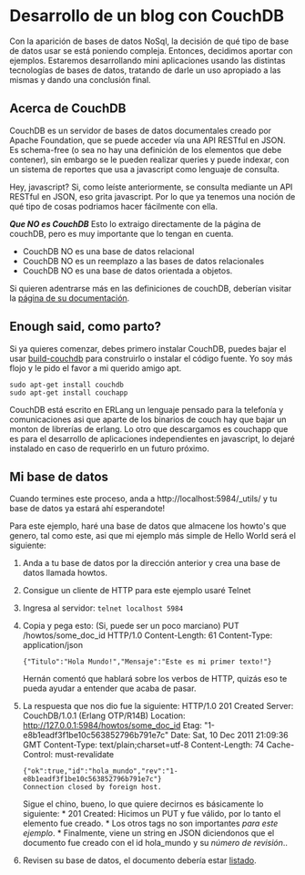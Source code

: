 Desarrollo de un blog con CouchDB
=================================

Con la aparición de bases de datos NoSql, la decisión de qué tipo de base de datos usar se está poniendo compleja. Entonces, decidimos aportar con ejemplos. Estaremos desarrollando mini aplicaciones usando las distintas tecnologías de bases de datos, tratando de darle un uso apropiado a las mismas y dando una conclusión final.

Acerca de CouchDB
-----------------

CouchDB es un servidor de bases de datos documentales creado por Apache Foundation, que se puede acceder vía una API RESTful en JSON.
Es schema-free (o sea no hay una definición de los elementos que debe contener), sin embargo se le pueden realizar queries y puede indexar, con un sistema de reportes que usa a javascript como lenguaje de consulta.

Hey, javascript? Si, como leíste anteriormente, se consulta mediante un API RESTful en JSON, eso grita javascript. Por lo que ya tenemos una noción de qué tipo de cosas podriamos hacer fácilmente con ella.

***Que NO es CouchDB***
Esto lo extraigo directamente de la página de couchDB, pero es muy importante que lo tengan en cuenta.

- CouchDB NO es una base de datos relacional
- CouchDB NO es un reemplazo a las bases de datos relacionales
- CouchDB NO es una base de datos orientada a objetos.

Si quieren adentrarse más en las definiciones de couchDB, deberían visitar la [página de su documentación](http://couchdb.apache.org/docs/intro.html).

Enough said, como parto?
------------------------

Si ya quieres comenzar, debes primero instalar CouchDB, puedes bajar el usar [build-couchdb](https://github.com/iriscouch/build-couchdb) para construirlo o instalar el código fuente. Yo soy más flojo y le pido el favor a mi querido amigo apt.

	sudo apt-get install couchdb
	sudo apt-get install couchapp

CouchDB está escrito en ERLang un lenguaje pensado para la telefonía y comunicaciones asi que aparte de los binarios de couch hay que bajar un monton de librerías de erlang. Lo otro que descargamos es couchapp que es para el desarrollo de aplicaciones independientes en javascript, lo dejaré instalado en caso de requerirlo en un futuro próximo.

Mi base de datos
----------------

Cuando termines este proceso, anda a http://localhost:5984/_utils/ y tu base de datos ya estará ahí esperandote!

Para este ejemplo, haré una base de datos que almacene los howto's que genero, tal como este, asi que mi ejemplo más simple de Hello World será el siguiente:

1.	Anda a tu base de datos por la dirección anterior y crea una base de datos llamada howtos.
2.	Consigue un cliente de HTTP para este ejemplo usaré Telnet
3.  Ingresa al servidor: <code>telnet localhost 5984</code>
4.	Copia y pega esto: (Si, puede ser un poco marciano)
		PUT /howtos/some_doc_id HTTP/1.0
		Content-Length: 61
		Content-Type: application/json

		{"Titulo":"Hola Mundo!","Mensaje":"Este es mi primer texto!"}
	Hernán comentó que hablará sobre los verbos de HTTP, quizás eso te pueda ayudar a entender que acaba de pasar.
5.	La respuesta que nos dio fue la siguiente:
		HTTP/1.0 201 Created
		Server: CouchDB/1.0.1 (Erlang OTP/R14B)
		Location: http://127.0.0.1:5984/howtos/some_doc_id
		Etag: "1-e8b1eadf3f1be10c563852796b791e7c"
		Date: Sat, 10 Dec 2011 21:09:36 GMT
		Content-Type: text/plain;charset=utf-8
		Content-Length: 74
		Cache-Control: must-revalidate

		{"ok":true,"id":"hola_mundo","rev":"1-e8b1eadf3f1be10c563852796b791e7c"}		
		Connection closed by foreign host.
	Sigue el chino, bueno, lo que quiere decirnos es básicamente lo siguiente:
		*	201 Created: Hicimos un PUT y fue válido, por lo tanto el elemento fue creado.
		*	Los otros tags no son importantes <em>para este ejemplo</em>.
		*	Finalmente, viene un string en JSON diciendonos que el documento fue creado con el id hola_mundo y su <em>número de revisión</em>..
6.	Revisen su base de datos, el documento debería estar [listado](http://localhost:5984/_utils/database.html?howtos).

 